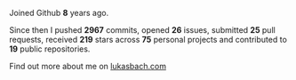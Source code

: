 Joined Github **8** years ago.

Since then I pushed **2967** commits, opened **26** issues, submitted **25** pull requests, received **219** stars across **75** personal projects and contributed to **19** public repositories.

Find out more about me on [lukasbach.com](https://lukasbach.com)

